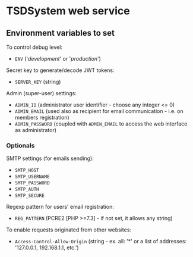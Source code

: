 # TSDSystem web service

## Environment variables to set

To control debug level:
- `ENV` ('*development*' or '*production*')

Secret key to generate/decode JWT tokens:
- `SERVER_KEY` (string)

Admin (super-user) settings:
- `ADMIN_ID` (administrator user identifier - choose any integer <= 0)
- `ADMIN_EMAIL` (used also as recipient for email communication - i.e. on members registration)
- `ADMIN_PASSWORD` (coupled with `ADMIN_EMAIL` to access the web interface as administrator)

### Optionals

SMTP settings (for emails sending):
- `SMTP_HOST`
- `SMTP_USERNAME`
- `SMTP_PASSWORD`
- `SMTP_AUTH`
- `SMTP_SECURE`

Regexp pattern for users' email registration:
- `REG_PATTERN` (PCRE2 [PHP >=7.3] - if not set, it allows any string)

To enable requests originated from other websites:
- `Access-Control-Allow-Origin` (string - ex. all: '*' or a list of addresses: '127.0.0.1, 192.168.1.1, etc.')